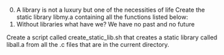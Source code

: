 0. A library is not a luxury but one of the necessities of life
Create the static library libmy.a containing all the functions listed below:
1. Without libraries what have we? We have no past and no future

Create a script called create_static_lib.sh that creates a static library called liball.a from all the .c files that are in the current directory.

